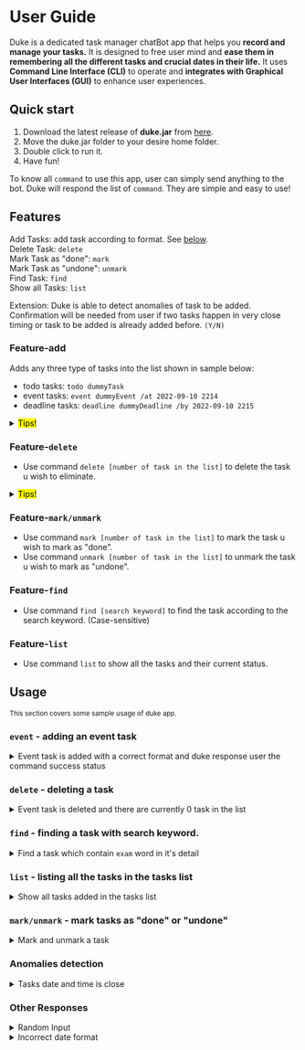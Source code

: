 # User Guide

Duke is a dedicated task manager chatBot app that helps you **record and manage your tasks.** It is designed to free user mind and **ease them in remembering all the different tasks and crucial dates in their life.** It uses **Command Line Interface (CLI)** to operate and **integrates with Graphical User Interfaces (GUI)** to enhance user experiences.

## Quick start

1. Download the latest release of **duke.jar** from [here](https://github.com/eesung00/ip/releases).
2. Move the duke.jar folder to your desire home folder.
3. Double click to run it.
4. Have fun!

To know all `command` to use this app, user can simply send anything to the bot. Duke will respond the list of `command`. They are simple and easy to use!

## Features

Add Tasks: add task according to format. See [below](#feature-add).<br/>
Delete Task: `delete`<br/>
Mark Task as "done": `mark`<br/>
Mark Task as "undone": `unmark`<br/>
Find Task: `find`<br/>
Show all Tasks: `list`<br/>

Extension: Duke is able to detect anomalies of task to be added. Confirmation will be needed from user if two tasks happen in very close timing or task to be added is already added before. `(Y/N)`

### Feature-add

Adds any three type of tasks into the list shown in sample below:

- todo tasks: `todo dummyTask`
- event tasks: `event dummyEvent /at 2022-09-10 2214`
- deadline tasks: `deadline dummyDeadline /by 2022-09-10 2215`

<details><summary><mark>Tips!</mark></summary>
Please follow the format shown above! Every first word in the input line is a command. (Case-sensitive)
The second section of the input line is the tasks detail.
The third section after /at and /by is the date and time of the task. Please follow the format.(YYYY-MM-DD HHmm)
</details>

### Feature-`delete`

* Use command `delete [number of task in the list]` to delete the task u wish to eliminate.

<details><summary><mark>Tips!</mark></summary>
Use list command to show the current tasks list you have if you are not sure what is your tasks' number.
</details>

### Feature-`mark/unmark`

* Use command `mark [number of task in the list]` to mark the task u wish to mark as "done".
* Use command `unmark [number of task in the list]` to unmark the task u wish to mark as "undone".

### Feature-`find`

* Use command `find [search keyword]` to find the task according to the search keyword. (Case-sensitive)

### Feature-`list`

* Use command `list` to show all the tasks and their current status.


## Usage

<sub>This section covers some sample usage of duke app.</sub>

### `event` - adding an event task

<details><summary>Event task is added with a correct format and duke response user the command success status</summary>

<ul>
  <li> Example of usage:<br>
    <code>event go for final exam /at 2022-11-04 1000</code>
  </li>

  <li>Expected outcome:
  <pre><code>  ~~~~~~~-----DUKE-----~~~~~~~
  New task is registered as you wish, you can come back to check if you wish!:
  [E][ ] go for final exam (at: Nov 04 2022 10:00)
  Now you have 1 tasks in your list.</code></pre>
  </li>
  <li><b>Description:</b> There is currently 1 task in user's list and the adding command performed successfully.</li>
</ul>

</details>

### `delete` - deleting a task

<details><summary>Event task is deleted and there are currently 0 task in the list</summary>

* Example of usage:</br>
  <code>delete 1</code>

* Expected outcome:
  <pre>
    <code>~~~~~-----DUKE-----~~~~~
    Ching Ching Poof~~ This task is removed:
    [E][ ] go for final exam (at: Nov 04 2022 10:00)
    Now you have 0 tasks on your list.</code>
  </pre>
  
* **Description:** There is currently 0 task in user's list and the deleting command performed successfully.
</details>

### `find` - finding a task with search keyword.

<details><summary>Find a task which contain <code>exam</code> word in it's detail</summary>

* Example of usage:</br>
  <code>find exam</code>

* Expected outcome:
  <pre>
    <code>~~~~~-----DUKE-----~~~~~
    Here you go! your matching tasks in your list
    [T][ ] exam preparation
    [E][ ] exam at Utown (at: Nov 12 2022 19:00) </code>
  </pre>

* **Description:** There is currently 2 tasks in user's list with "exam" detail.
</details>

### `list` - listing all the tasks in the tasks list

<details><summary>Show all tasks added in the tasks list</summary>

* Example of usage:</br>
<code>list</code>

* Expected outcome:
  <pre>
    <code>~~~~~-----DUKE-----~~~~~
    Weeeee, your current list is as follow:
    1. [E][ ] dummyEvent (at: Sep 11 2011 11:30)
    2. [D][ ] dummyDeadline (by: Jan 28 2011 09:00)
    3. [T][ ] dummyTodo
    4. [T][ ] exam preparation
    5. [E][ ] exam at Utown (at: Nov 12 2022 19:00)</code>
  </pre>
  
* **Description:** There are currently 6 tasks in user's list and all of them are undone.
</details>

### `mark/unmark` - mark tasks as "done" or "undone"

<details><summary>Mark and unmark a task</summary>

* Example of usage:</br>
<code>mark 1</code></br>
<code>unmark 1</code>

* Expected outcome:
  <pre>
    <code>~~~~~-----DUKE-----~~~~~
    Nice! this task is marked as done. Good Job!
    [E][X] dummyEvent (at: Sep 11 2011 11:30)</code>
  </pre>
  <pre>
    <code>~~~~~-----DUKE-----~~~~~
    This task is marked as not done. Keep it up!
    [E][ ] dummyEvent (at: Sep 11 2011 11:30)</code>
  </pre>
* **Description:** The event task is mark as "done" and unmark as "undone" respectively
</details>

### Anomalies detection

<details><summary>Tasks date and time is close</summary>

* Example of input: </br>
<code>event attend party /at 2011-09-11 1300</code>

* Expected outcome:
  <pre>
    <code>~~~~~-----DUKE-----~~~~~
    Hey, these two tasks timing are quite close, are you sure to proceed? (Y/N)
    New Task: [E][ ] attend party (at: Sep 11 2011 13:00)
    Existing Task: [E][ ] dummyEvent (at: Sep 11 2011 11:30)</code>
  </pre>
    
* **Description:** This happens because there is another event task in the task list occur at close timing. Please respond `Y` to proceed adding task or `N` to cancel the previous add task command.
</details>

### Other Responses

<details><summary>Random Input</summary>

* Example of random input:</br>
<code>hi</code>

* Expected outcome:
  <pre>
    <code>~~~~~-----DUKE-----~~~~~
    Based on my understanding, your command didn't follow the format
    todo              : todo [task description]
    deadline          : deadline [task description] /by [YYYY-MM-DD HHmm]
    event             : event [task description] /at [YYYY-MM-DD HHmm]
    single command    : | bye | list |
    mark/unmark/delete: [command] [number of task in list you wish to modify]
    find              : find [search keyword]</code>
  </pre>
  
* **Description:** Duke will not understand any random input. It will show the available input if it does not recognise the input.
</details>

<details><summary>Incorrect date format</summary>

* Example of incorrect date format:</br>
<code>deadline some deadline /by 09-01-2022 0900</code>

* Expected outcome:
  <pre>
    <code>~~~~~-----DUKE-----~~~~~
    Date and time format should be [YYYY-MM-DD HHmm]!
    (eg. 2022-08-21 1300)</code>
  </pre>
* **Description:** Duke will show the correct date format that user should use while interacting with the app.
</details>
